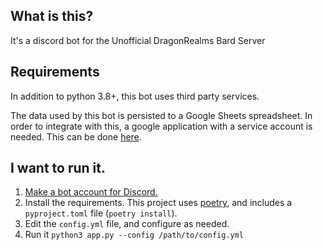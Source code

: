## What is this?
It's a discord bot for the Unofficial DragonRealms Bard Server

## Requirements
In addition to python 3.8+, this bot uses third party services.

The data used by this bot is persisted to a Google Sheets spreadsheet. In order to integrate with this, a google application with a service account is needed. This can be done [here](https://console.developers.google.com/).

## I want to run it.
1. [Make a bot account for Discord.](https://discordpy.readthedocs.io/en/latest/discord.html)
2. Install the requirements. This project uses [poetry](https://python-poetry.org/), and includes a `pyproject.toml` file (`poetry install`).
3. Edit the `config.yml` file, and configure as needed.
4. Run it
`python3 app.py --config /path/to/config.yml`


